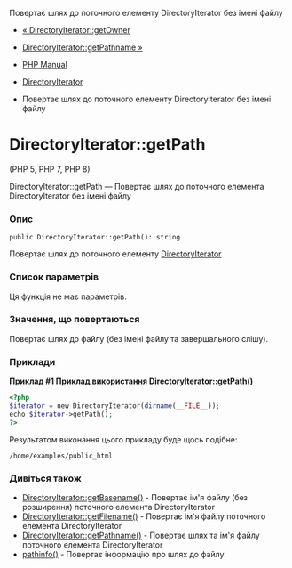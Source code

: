 Повертає шлях до поточного елементу DirectoryIterator без імені файлу

-   [« DirectoryIterator::getOwner](directoryiterator.getowner.md)
    
-   [DirectoryIterator::getPathname »](directoryiterator.getpathname.md)
    
-   [PHP Manual](index.md)
    
-   [DirectoryIterator](class.directoryiterator.md)
    
-   Повертає шлях до поточного елементу DirectoryIterator без імені файлу
    

# DirectoryIterator::getPath

(PHP 5, PHP 7, PHP 8)

DirectoryIterator::getPath — Повертає шлях до поточного елемента DirectoryIterator без імені файлу

### Опис

```methodsynopsis
public DirectoryIterator::getPath(): string
```

Повертає шлях до поточного елементу [DirectoryIterator](class.directoryiterator.md)

### Список параметрів

Ця функція не має параметрів.

### Значення, що повертаються

Повертає шлях до файлу (без імені файлу та завершального слішу).

### Приклади

**Приклад #1 Приклад використання **DirectoryIterator::getPath()****

```php
<?php
$iterator = new DirectoryIterator(dirname(__FILE__));
echo $iterator->getPath();
?>
```

Результатом виконання цього прикладу буде щось подібне:

```
/home/examples/public_html
```

### Дивіться також

-   [DirectoryIterator::getBasename()](directoryiterator.getbasename.md) - Повертає ім'я файлу (без розширення) поточного елемента DirectoryIterator
-   [DirectoryIterator::getFilename()](directoryiterator.getfilename.md) - Повертає ім'я файлу поточного елемента DirectoryIterator
-   [DirectoryIterator::getPathname()](directoryiterator.getpathname.md) - Повертає шлях та ім'я файлу поточного елемента DirectoryIterator
-   [pathinfo()](function.pathinfo.md) - Повертає інформацію про шлях до файлу